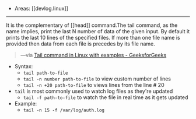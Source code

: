 
- Areas: [[devlog.linux]]

---

It is the complementary of [[head]] command.The tail command, as the name implies, print the last N number of data of the given input. By default it prints the last 10 lines of the specified files. If more than one file name is provided then data from each file is precedes by its file name.

> —via [Tail command in Linux with examples - GeeksforGeeks](https://www.geeksforgeeks.org/tail-command-linux-examples/)

- Syntax:
  - `tail path-to-file`
  - `tail -n number path-to-file` to view custom number of lines
  - `tail -n +20 path-to-file` to views lines from the line \# 20
- `tail` is most commonly used to watch log files as they're updated
  - `tail -f path-to-file` to watch the file in real time as it gets updated
- Example:
  - `tail -n 15 -f /var/log/auth.log`
